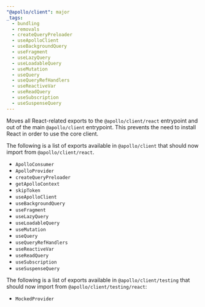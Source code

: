 ```yaml
---
"@apollo/client": major
_tags:
  - bundling
  - removals
  - createQueryPreloader
  - useApolloClient
  - useBackgroundQuery
  - useFragment
  - useLazyQuery
  - useLoadableQuery
  - useMutation
  - useQuery
  - useQueryRefHandlers
  - useReactiveVar
  - useReadQuery
  - useSubscription
  - useSuspenseQuery
---
```


Moves all React-related exports to the `@apollo/client/react` entrypoint and out of the main `@apollo/client` entrypoint. This prevents the need to install React in order to use the core client.

The following is a list of exports available in `@apollo/client` that should now import from `@apollo/client/react`.
- `ApolloConsumer`
- `ApolloProvider`
- `createQueryPreloader`
- `getApolloContext`
- `skipToken`
- `useApolloClient`
- `useBackgroundQuery`
- `useFragment`
- `useLazyQuery`
- `useLoadableQuery`
- `useMutation`
- `useQuery`
- `useQueryRefHandlers`
- `useReactiveVar`
- `useReadQuery`
- `useSubscription`
- `useSuspenseQuery`

The following is a list of exports available in `@apollo/client/testing` that should now import from `@apollo/client/testing/react`:
- `MockedProvider`
